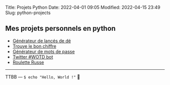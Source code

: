Title: Projets Python
Date: 2022-04-01 09:05
Modified: 2022-04-15 23:49
Slug: python-projects

## Mes projets personnels en python

- [Générateur de lancés de dé](https://github.com/tt-bb/role-dice)
- [Trouve le bon chiffre](https://github.com/tt-bb/guess-number)
- [Générateur de mots de passe](https://github.com/tt-bb/password-generator)
- [Twitter #WOTD bot](https://github.com/tt-bb/word-day-twitter-bot)
- [Roulette Russe](https://github.com/tt-bb/russian-roulette)

---
TTBB — `$ echo "Hello, World !"` 🐨
